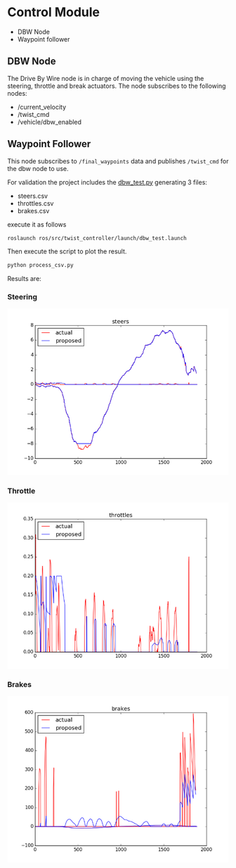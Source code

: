 # Control Module

  - DBW Node
  - Waypoint follower

## DBW Node

The Drive By Wire node is in charge of moving the vehicle using the steering, throttle and break actuators. The node subscribes to the following nodes:

- /current_velocity
- /twist_cmd
- /vehicle/dbw_enabled

## Waypoint Follower

This node subscribes to `/final_waypoints` data and publishes `/twist_cmd` for the dbw node to use.

For validation the project includes the [dbw_test.py](ros/src/twist_controller/dbw_test.py) generating 3 files:

  - steers.csv
  - throttles.csv
  - brakes.csv

execute it as follows

```bash
roslaunch ros/src/twist_controller/launch/dbw_test.launch
```

Then execute the script to plot the result.

```bash
python process_csv.py
```

Results are:

### Steering

![steering](ros/src/twist_controller/steers.png)

### Throttle

![throttle](ros/src/twist_controller/throttles.png)

### Brakes

![Brakes](ros/src/twist_controller/brakes.png)

